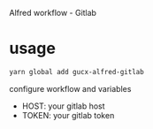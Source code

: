 Alfred workflow - Gitlab

# usage

```bash
yarn global add gucx-alfred-gitlab
```

configure workflow and variables

- HOST: your gitlab host
- TOKEN: your gitlab token
